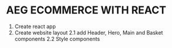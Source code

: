 # AEG ECOMMERCE WITH REACT


1.  Create react app
2.  Create website layout
    2.1 add Header, Hero, Main and Basket components
    2.2 Style components